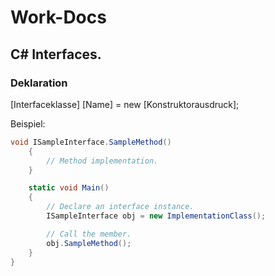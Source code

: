 # Work-Docs
## C# Interfaces. 
### Deklaration
[Interfaceklasse] [Name] = new [Konstruktorausdruck];

Beispiel:
```c#
void ISampleInterface.SampleMethod()
    {
        // Method implementation.
    }

    static void Main()
    {
        // Declare an interface instance.
        ISampleInterface obj = new ImplementationClass();

        // Call the member.
        obj.SampleMethod();
    }
}
```
